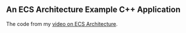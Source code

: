 ## An ECS Architecture Example C++ Application
The code from my [video on ECS Architecture](https://youtu.be/8LbVpkEqKuY).